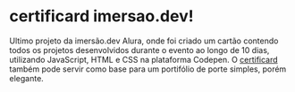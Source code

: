 # certificard imersao.dev! 
Ultimo projeto da imersão.dev Alura, onde foi criado um cartão contendo todos os projetos desenvolvidos durante o evento ao longo de 10 dias, utilizando JavaScript, HTML e CSS na plataforma Codepen. O [certificard](https://merielylima.github.io/imersaodev-certificard/) também pode servir como base para um portifólio de porte simples, porém elegante.
